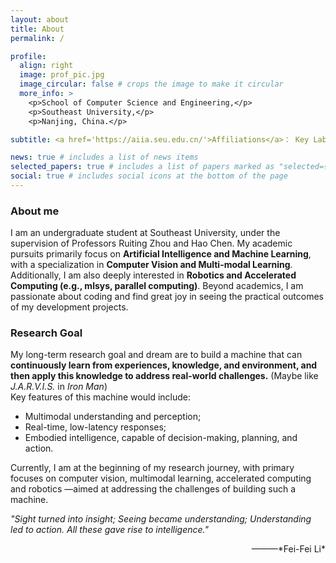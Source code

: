 ```yaml
---
layout: about
title: About
permalink: /

profile:
  align: right
  image: prof_pic.jpg
  image_circular: false # crops the image to make it circular
  more_info: >
    <p>School of Computer Science and Engineering,</p>
    <p>Southeast University,</p>
    <p>Nanjing, China.</p>

subtitle: <a href='https://aiia.seu.edu.cn/'>Affiliations</a>： Key Laboratory of New Generation Artificial Intelligence Technology&Its Interdisciplinary Applications, Ministry of Education, China (Southeast University)

news: true # includes a list of news items
selected_papers: true # includes a list of papers marked as "selected={true}"
social: true # includes social icons at the bottom of the page
---
```


### About me


I am an undergraduate student at Southeast University, under the supervision of Professors Ruiting Zhou and Hao Chen. My academic pursuits primarily focus on **Artificial Intelligence and Machine Learning**, with a specialization in **Computer Vision and Multi-modal Learning**. Additionally, I am also deeply interested in **Robotics and Accelerated Computing (e.g., mlsys, parallel computing)**. Beyond academics, I am passionate about coding and find great joy in seeing the practical outcomes of my development projects.



### Research Goal
My long-term research goal and dream are to build a machine that can **continuously learn from experiences, knowledge, and environment, and then apply this knowledge to address real-world challenges.** (Maybe like *J.A.R.V.I.S.* in *Iron Man*)   
Key features of this machine would include:
+  Multimodal understanding and perception; 
+  Real-time, low-latency responses;
+  Embodied intelligence, capable of decision-making, planning, and action.  

Currently, I am at the beginning of my research journey, with primary focuses on computer vision, multimodal learning, accelerated computing and robotics —aimed at addressing the challenges of building such a machine.

*"Sight turned into insight; Seeing became understanding; Understanding led to action. All these gave rise to intelligence."*
<div align="right">
    ———*Fei-Fei Li*
</div>

<!--Write your biography here. Tell the world about yourself. Link to your favorite [subreddit](http://reddit.com). You can put a picture in, too. The code is already in, just name your picture `prof_pic.jpg` and put it in the `img/` folder.

Put your address / P.O. box / other info right below your picture. You can also disable any of these elements by editing `profile` property of the YAML header of your `_pages/about.md`. Edit `_bibliography/papers.bib` and Jekyll will render your [publications page](/al-folio/publications/) automatically.

Link to your social media connections, too. This theme is set up to use [Font Awesome icons](https://fontawesome.com/) and [Academicons](https://jpswalsh.github.io/academicons/), like the ones below. Add your Facebook, Twitter, LinkedIn, Google Scholar, or just disable all of them.-->
